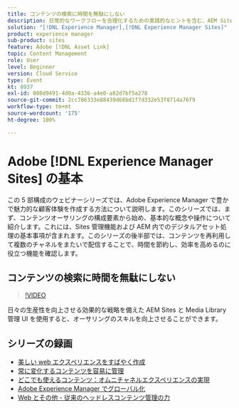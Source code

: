 ```yaml
---
title: コンテンツの検索に時間を無駄にしない
description: 日常的なワークフローを合理化するための実践的なヒントを含む、AEM Sites と Media Library の詳細なガイドを使用して、オーサリング作業を強化します。
solution: "[!DNL Experience Manager],[!DNL Experience Manager Sites]"
product: experience manager
sub-product: sites
feature: Adobe [!DNL Asset Link]
topic: Content Management
role: User
level: Beginner
version: Cloud Service
type: Event
kt: 8937
exl-id: 080d9491-4d0a-4336-a4e0-a82d7bf5a278
source-git-commit: 2cc786333e88439d68bd1f7d332e53f8714a76f9
workflow-type: tm+mt
source-wordcount: '175'
ht-degree: 100%

---
```


# Adobe [!DNL Experience Manager Sites] の基本

この 5 部構成のウェビナーシリーズでは、Adobe Experience Manager で豊かで魅力的な顧客体験を作成する方法について説明します。このシリーズでは、まず、コンテンツオーサリングの構成要素から始め、基本的な概念や操作について紹介します。これには、Sites 管理機能および AEM 内でのデジタルアセット処理の基本事項が含まれます。このシリーズの後半部では、コンテンツを再利用して複数のチャネルをまたいで配信することで、時間を節約し、効率を高めるのに役立つ機能を確認します。

## コンテンツの検索に時間を無駄にしない

>[!VIDEO](https://video.tv.adobe.com/v/336983/?quality=12&learn=on&hidetitle=true)

日々の生産性を向上させる効果的な戦略を備えた AEM Sites と Media Library 管理 UI を使用すると、オーサリングのスキルを向上させることができます。

## シリーズの録画

* [美しい web エクスペリエンスをすばやく作成](authoring-fundamentals.md)
* [常に変化するコンテンツを容易に管理](collaboration-tools.md)
* [どこでも使えるコンテンツ：オムニチャネルエクスペリエンスの実現](omnichannel-experiences.md)
* [Adobe Experience Manager でグローバル化](multi-site-management-web-translation.md)
* [Web とその他 - 従来のヘッドレスコンテンツ管理の力](traditional-headless-content-management.md)
